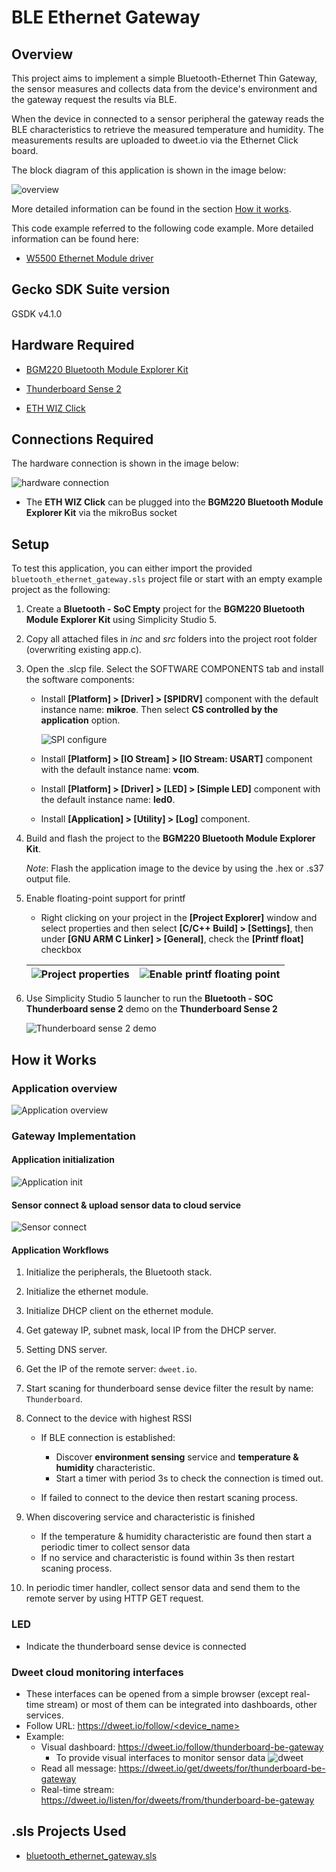 # BLE Ethernet Gateway

## Overview

This project aims to implement a simple Bluetooth-Ethernet Thin Gateway, the sensor measures and collects data from the device's environment and the gateway request the results via BLE.

When the device in connected to a sensor peripheral the gateway reads the BLE characteristics to retrieve the measured temperature and humidity. The measurements results are uploaded to dweet.io via the Ethernet Click board.

The block diagram of this application is shown in the image below:

![overview](images/overview.png)

More detailed information can be found in the section [How it works](#how-it-works).

This code example referred to the following code example. More detailed information can be found here:

- [W5500 Ethernet Module driver](https://github.com/SiliconLabs/platform_hardware_drivers/tree/master/ethernet_w5x00)

## Gecko SDK Suite version

GSDK v4.1.0

## Hardware Required

- [BGM220 Bluetooth Module Explorer Kit](https://www.silabs.com/development-tools/wireless/bluetooth/bgm220-explorer-kit)

- [Thunderboard Sense 2](https://www.silabs.com/development-tools/thunderboard/thunderboard-sense-two-kit)

- [ETH WIZ Click](https://www.mikroe.com/eth-wiz-click)

## Connections Required

The hardware connection is shown in the image below:

![hardware connection](images/hardware_connection.png)

- The **ETH WIZ Click** can be plugged into the **BGM220 Bluetooth Module Explorer Kit** via the mikroBus socket

## Setup

To test this application, you can either import the provided `bluetooth_ethernet_gateway.sls` project file or start with an empty example project as the following:

1. Create a **Bluetooth - SoC Empty** project for the **BGM220 Bluetooth Module Explorer Kit** using Simplicity Studio 5.

2. Copy all attached files in *inc* and *src* folders into the project root folder (overwriting existing app.c).

3. Open the .slcp file. Select the SOFTWARE COMPONENTS tab and install the software components:

    - Install **[Platform] > [Driver] > [SPIDRV]** component with the default instance name: **mikroe**. Then select **CS controlled by the application** option.

      ![SPI configure](images/spi_configure.png)

    - Install **[Platform] > [IO Stream] > [IO Stream: USART]** component with the default instance name: **vcom**.

    - Install **[Platform] > [Driver] > [LED] > [Simple LED]** component with the default instance name: **led0**.

    - Install **[Application] > [Utility] > [Log]** component.

4. Build and flash the project to the **BGM220 Bluetooth Module Explorer Kit**.

    *Note*: Flash the application image to the device by using the .hex or .s37 output file.

5. Enable floating-point support for printf
    - Right clicking on your project in the **[Project Explorer]** window and select properties and then select **[C/C++ Build] > [Settings]**, then under **[GNU ARM C Linker] > [General]**, check the **[Printf float]** checkbox

    | ![Project properties](images/project_properties.png) | ![Enable printf floating point](images/enable_printf_floating_point.png) |
    | --- | --- |

6. Use Simplicity Studio 5 launcher to run the **Bluetooth - SOC Thunderboard sense 2** demo on the **Thunderboard Sense 2**

    ![Thunderboard sense 2 demo](images/thunderboard_sense_demo.png)

## How it Works

### Application overview  
  
![Application overview](images/application_overview.png)

### Gateway Implementation

#### Application initialization  

![Application init](images/app_init.png)  

#### Sensor connect & upload sensor data to cloud service  

![Sensor connect](images/sensor_connect_and_upload_data_to_cloud_service.png)  

#### Application Workflows

1. Initialize the peripherals, the Bluetooth stack.

2. Initialize the ethernet module.

3. Initialize DHCP client on the ethernet module.

4. Get gateway IP, subnet mask, local IP from the DHCP server.

5. Setting DNS server.

6. Get the IP of the remote server: `dweet.io`.

7. Start scaning for thunderboard sense device filter the result by name: `Thunderboard`.

8. Connect to the device with highest RSSI
    - If BLE connection is established:

      - Discover **environment sensing** service and **temperature & humidity** characteristic.
      - Start a timer with period 3s to check the connection is timed out.
    - If failed to connect to the device then restart scaning process.

9. When discovering service and characteristic is finished
    - If the temperature & humidity characteristic are found then start a periodic timer to collect sensor data
    - If no service and characteristic is found within 3s then restart scaning process.

10. In periodic timer handler, collect sensor data and send them to the remote server by using HTTP GET request.

### LED

- Indicate the thunderboard sense device is connected

### Dweet cloud monitoring interfaces

- These interfaces can be opened from a simple browser (except real-time stream) or most of them can be integrated into dashboards, other services.
- Follow URL: [https://dweet.io/follow/<device_name>](https://dweet.io/follow/<device_name>)
- Example:
  - Visual dashboard: <https://dweet.io/follow/thunderboard-be-gateway>
    - To provide visual interfaces to monitor sensor data
    ![dweet](images/dweet_follow.png)
  - Read all message: <https://dweet.io/get/dweets/for/thunderboard-be-gateway>
  - Real-time stream: <https://dweet.io/listen/for/dweets/from/thunderboard-be-gateway>

## .sls Projects Used

- [bluetooth_ethernet_gateway.sls](SimplicityStudio/bluetooth_ethernet_gateway.sls)
